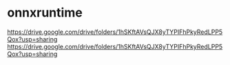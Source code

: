 # onnxruntime
https://drive.google.com/drive/folders/1hSKftAVsQJX8yTYPIFhPkyRedLPP5Qox?usp=sharing
https://drive.google.com/drive/folders/1hSKftAVsQJX8yTYPIFhPkyRedLPP5Qox?usp=sharing
